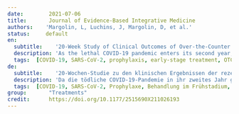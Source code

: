 ```yaml
---
date:        2021-07-06
title:       Journal of Evidence-Based Integrative Medicine
authors:    'Margolin, L, Luchins, J, Margolin, D, et al.'
status:     default
en:
  subtitle:    '20-Week Study of Clinical Outcomes of Over-the-Counter COVID-19 Prophylaxis and Treatment'
  description: 'As the lethal COVID-19 pandemic enters its second year, the need for effective modalities of alleviation remains urgent. This includes modalities that can readily be used by the public to reduce disease spread and severity. Such preventive measures and early-stage treatments may temper the immediacy of demand for advanced anti-COVID measures (drugs, antibodies, vaccines) and help relieve strain also on other health system resources. We present results of a clinical study with a multi-component OTC “core formulation” regimen used in a multiply exposed adult population. Analysis of clinical outcome data from our sample of over 100 subjects − comprised of roughly equal sized regimen-compliant (test) and non-compliant (control) groups meeting equivalent inclusion criteria − demonstrates a strong statistical significance in favor of use of the core formulations. While both groups were moderate in size, the difference between them in outcomes over the 20-week study period was large and stark: Just under 4% of the compliant test group presented flu-like symptoms, but none of the test group was COVID-positive; whereas 20% of the non-compliant control group presented flu-like symptoms, three-quarters of whom (15% overall of the control group) were COVID-positive. Offering a low cost, readily implemented anti-viral approach, the study regimen may serve, at the least, as a stopgap modality and, perhaps, as a useful tool in combatting the pandemic.'
  tags:  [COVID-19, SARS-CoV-2, prophylaxis, early-stage treatment, OTC, zinc, ionophores, immunity enhancement, regimen compliance]
de: 
  subtitle:    '20-Wochen-Studie zu den klinischen Ergebnissen der rezeptfreien COVID-19-Prophylaxe und -Behandlung'
  description: 'Da die tödliche COVID-19-Pandemie in ihr zweites Jahr geht, besteht weiterhin ein dringender Bedarf an wirksamen Maßnahmen zur Eindämmung der Krankheit. Dazu gehören Maßnahmen, die von der Bevölkerung leicht angewendet werden können, um die Ausbreitung und den Schweregrad der Krankheit zu verringern. Solche Präventivmaßnahmen und frühzeitigen Behandlungen können die unmittelbare Nachfrage nach fortgeschrittenen Anti-COVID-Maßnahmen (Medikamente, Antikörper, Impfstoffe) abschwächen und dazu beitragen, auch andere Ressourcen des Gesundheitssystems zu entlasten. Wir stellen die Ergebnisse einer klinischen Studie vor, in der ein rezeptfreies Mehrkomponenten-Regime in einer mehrfach exponierten Erwachsenenpopulation eingesetzt wurde. Die Analyse der klinischen Ergebnisdaten unserer Stichprobe von über 100 Probanden - bestehend aus etwa gleich großen Gruppen, die das Regime einhalten (Testgruppe) und Gruppen, die es nicht einhalten (Kontrollgruppe) und die die gleichen Einschlusskriterien erfüllen - zeigt eine starke statistische Signifikanz zugunsten der Verwendung der Kernformulierungen. Obwohl beide Gruppen nur mäßig groß waren, war der Unterschied zwischen ihnen in Bezug auf die Ergebnisse während des 20-wöchigen Studienzeitraums groß und deutlich: Knapp 4 % der regelkonformen Testgruppe zeigten grippeähnliche Symptome, aber keiner der Testgruppe war COVID-positiv; wohingegen 20 % der nicht regelkonformen Kontrollgruppe grippeähnliche Symptome aufwiesen, von denen drei Viertel (insgesamt 15 % der Kontrollgruppe) COVID-positiv waren. Das Studienprogramm bietet einen kostengünstigen, leicht umzusetzenden antiviralen Ansatz und könnte zumindest als Überbrückungsmaßnahme und vielleicht auch als nützliches Instrument zur Bekämpfung der Pandemie dienen.'
  tags:  [COVID-19, SARS-CoV-2, Prophylaxe, Behandlung im Frühstadium, OTC, Zink, Ionophore, Stärkung der Immunität, Therapietreue]
group:       "Treatments"
credit:      https://doi.org/10.1177/2515690X211026193
---
```

<object data="{{ page.link }}" style='height:calc(100vh - 400px); width: 100%' type='application/pdf'></object>